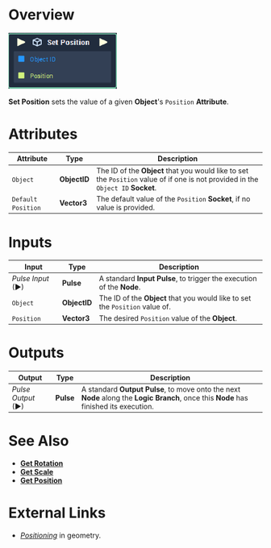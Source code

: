 # Overview

![The Set Position Node.](../../../.gitbook/assets/toolbox/incari/object/set-position.PNG)

**Set Position** sets the value of a given **Object**'s `Position` **Attribute**.

# Attributes

|Attribute|Type|Description|
|---|---|---|
|`Object`|**ObjectID**|The ID of the **Object** that you would like to set the `Position` value of if one is not provided in the `Object ID` **Socket**.|
|`Default Position`|**Vector3**|The default value of the `Position` **Socket**, if no value is provided.|

# Inputs

|Input|Type|Description|
|---|---|---|
|*Pulse Input* (►)|**Pulse**|A standard **Input Pulse**, to trigger the execution of the **Node**.|
|`Object`|**ObjectID**|The ID of the **Object** that you would like to set the `Position` value of.|
|`Position`|**Vector3**|The desired `Position` value of the **Object**.|

# Outputs

|Output|Type|Description|
|---|---|---|
|*Pulse Output* (►)|**Pulse**|A standard **Output Pulse**, to move onto the next **Node** along the **Logic Branch**, once this **Node** has finished its execution.|

# See Also
- [**Get Rotation**](get-rotation.md)
- [**Get Scale**](get-scale.md)
- [**Get Position**](get-position.md)

# External Links
- [*Positioning*](https://en.wikipedia.org/wiki/Position_(geometry)) in geometry.
